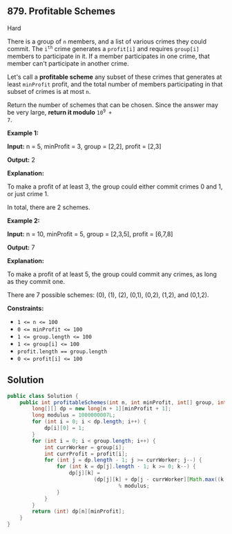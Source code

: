 ## 879\. Profitable Schemes

Hard

There is a group of `n` members, and a list of various crimes they could commit. The <code>i<sup>th</sup></code> crime generates a `profit[i]` and requires `group[i]` members to participate in it. If a member participates in one crime, that member can't participate in another crime.

Let's call a **profitable scheme** any subset of these crimes that generates at least `minProfit` profit, and the total number of members participating in that subset of crimes is at most `n`.

Return the number of schemes that can be chosen. Since the answer may be very large, **return it modulo** <code>10<sup>9</sup> + 7</code>.

**Example 1:**

**Input:** n = 5, minProfit = 3, group = [2,2], profit = [2,3]

**Output:** 2

**Explanation:**

To make a profit of at least 3, the group could either commit crimes 0 and 1, or just crime 1.

In total, there are 2 schemes.

**Example 2:**

**Input:** n = 10, minProfit = 5, group = [2,3,5], profit = [6,7,8]

**Output:** 7

**Explanation:**

To make a profit of at least 5, the group could commit any crimes, as long as they commit one.

There are 7 possible schemes: (0), (1), (2), (0,1), (0,2), (1,2), and (0,1,2).

**Constraints:**

*   `1 <= n <= 100`
*   `0 <= minProfit <= 100`
*   `1 <= group.length <= 100`
*   `1 <= group[i] <= 100`
*   `profit.length == group.length`
*   `0 <= profit[i] <= 100`

## Solution

```java
public class Solution {
    public int profitableSchemes(int n, int minProfit, int[] group, int[] profit) {
        long[][] dp = new long[n + 1][minProfit + 1];
        long modulus = 1000000007L;
        for (int i = 0; i < dp.length; i++) {
            dp[i][0] = 1;
        }
        for (int i = 0; i < group.length; i++) {
            int currWorker = group[i];
            int currProfit = profit[i];
            for (int j = dp.length - 1; j >= currWorker; j--) {
                for (int k = dp[j].length - 1; k >= 0; k--) {
                    dp[j][k] =
                            (dp[j][k] + dp[j - currWorker][Math.max((k - currProfit), 0)])
                                    % modulus;
                }
            }
        }
        return (int) dp[n][minProfit];
    }
}
```
